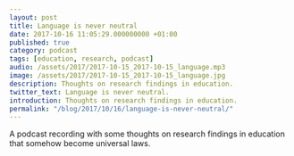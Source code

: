```yaml
---
layout: post
title: Language is never neutral
date: 2017-10-16 11:05:29.000000000 +01:00
published: true
category: podcast
tags: [education, research, podcast]
audio: /assets/2017/2017-10-15_2017-10-15_language.mp3
image: /assets/2017/2017-10-15_2017-10-15_language.jpg
description: Thoughts on research findings in education.
twitter_text: Language is never neutral.
introduction: Thoughts on research findings in education.
permalink: "/blog/2017/10/16/language-is-never-neutral/"
---
```

A podcast recording with some thoughts on research findings in education that somehow become universal laws.